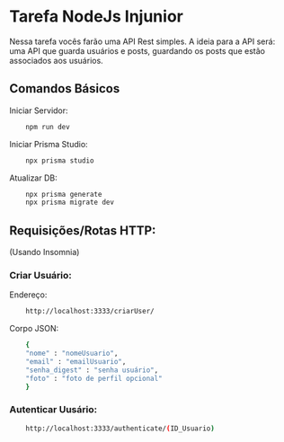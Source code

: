 # Tarefa NodeJs Injunior
Nessa tarefa vocês farão uma API Rest simples. A ideia para a API
será: uma API que guarda usuários e posts, guardando os posts
que estão associados aos usuários.

## Comandos Básicos

Iniciar Servidor:
```bash
    npm run dev
```

Iniciar Prisma Studio:
```bash
    npx prisma studio
```

Atualizar DB:
```bash
    npx prisma generate
    npx prisma migrate dev
```

## Requisições/Rotas HTTP:

(Usando Insomnia)
### Criar Usuário:
Endereço:
```bash
    http://localhost:3333/criarUser/
```
Corpo JSON:
```bash
    {
	"nome" : "nomeUsuario",
	"email" : "emailUsuario",
	"senha_digest" : "senha usuário",
	"foto" : "foto de perfil opcional"
    }
```

### Autenticar Uusário:
```bash
    http://localhost:3333/authenticate/(ID_Usuario)
```

